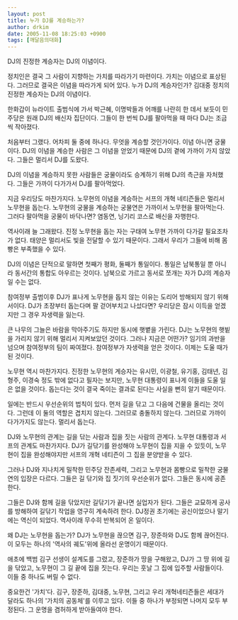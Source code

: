 ```yaml
---
layout: post
title: 누가 DJ를 계승하는가?
author: drkim
date: 2005-11-08 18:25:03 +0900
tags: [깨달음의대화]
---
```


  
DJ의 진정한 계승자는 DJ의 이념이다. 
  

  
정치인은 결국 그 사람이 지향하는 가치를 따라가기 마련이다. 가치는 이념으로 표상된다. 그러므로 결국은 이념을 따라가게 되어 있다. 누가 DJ의 계승자인가? 김대중 정치의 진정한 계승자는 DJ의 이념이다. 
  

  
한화갑이 뉴라이트 출범식에 가서 박근혜, 이명박들과 어깨를 나란히 한 데서 보듯이 민주당은 원래 DJ의 배신자 집단이다. 그들이 한 번씩 DJ를 팔아먹을 때 마다 DJ는 조금씩 작아졌다. 
  

  
처음부터 그랬다. 어차피 둘 중에 하나다. 무엇을 계승할 것인가이다. 이념 아니면 궁물이다. DJ의 이념을 계승한 사람은 그 이념을 얻었기 때문에 DJ의 곁에 가까이 가지 않았다. 그들은 멀리서 DJ를 도왔다. 
  

  
DJ의 이념을 계승하지 못한 사람들은 궁물이라도 승계하기 위해 DJ의 측근을 자처했다. 그들은 가까이 다가가서 DJ를 팔아먹었다. 
  

  
지금 우리당도 마찬가지다. 노무현의 이념을 계승하는 서프의 개혁 네티즌들은 멀리서 노무현을 돕는다. 노무현의 궁물을 계승하는 궁물연은 가까이서 노무현을 팔아먹는다. 그러다 팔아먹을 궁물이 바닥나면? 염동연, 닝기리 코스로 배신을 자행한다. 
  

  
역사이래 늘 그래왔다. 진정 노무현을 돕는 자는 구태여 노무현 가까이 다가갈 필요조차가 없다. 태양은 멀리서도 빛을 전달할 수 있기 때문이다. 그래서 우리가 그들에 비해 몸빵은 부족했을 수 있다. 
  

  
DJ의 이념은 단적으로 말하면 첫째가 평화, 둘째가 통일이다. 통일은 남북통일 뿐 아니라 동서간의 통합도 아우르는 것이다. 남북으로 가르고 동서로 쪼개는 자가 DJ의 계승자일 수는 없다. 
  

  
참여정부 출범이후 DJ가 표나게 노무현을 돕지 않는 이유는 도리어 방해되지 않기 위해서이다. DJ가 초장부터 돕는다며 팔 걷어부치고 나섰다면? 우리당은 잠시 이득을 얻겠지만 그 경우 자생력을 잃는다.
  

  
큰 나무의 그늘은 바람을 막아주기도 하지만 동시에 햇볕을 가린다. DJ는 노무현의 햇빝을 가리지 않기 위해 멀리서 지켜보았던 것이다. 그러나 지금은 어떤가? 임기의 과반을 넘으며 참여정부의 팀이 짜여졌다. 참여정부가 자생력을 얻은 것이다. 이제는 도울 때가 된 것이다. 
  

  
노무현 역시 마찬가지다. 진정한 노무현의 계승자는 유시민, 이광철, 유기홍, 김태년, 김형주, 이경숙 정도 밖에 없다고 필자는 보지만, 노무현 대통령이 표나게 이들을 도울 일은 없을 것이다. 돕는다는 것이 결국 죽이는 결과로 된다는 사실을 뻔히 알기 때문이다. 
  

  
일에는 반드시 우선순위의 법칙이 있다. 먼저 길을 닦고 그 다음에 건물을 올리는 것이다. 그런데 이 둘의 역할은 겹치지 않는다. 그러므로 충돌하지 않는다. 그러므로 가까이 다가가지도 않는다. 멀리서 돕는다. 
  

  
DJ와 노무현의 관계는 길을 닦는 사람과 집을 짓는 사람의 관계다. 노무현 대통령과 서프의 관계도 마찬가지다. DJ가 길닦기를 완성해야 노무현이 집을 지을 수 있듯이, 노무현이 집을 완성해야지만 서프의 개혁 네티즌이 그 집을 분양받을 수 있다.
  

  
그러나 DJ와 지나치게 밀착한 민주당 잔존세력, 그리고 노무현과 몸빵으로 밀착한 궁물연의 입장은 다르다. 그들은 길 닦기와 집 짓기의 우선순위가 없다. 그들은 동시에 공존한다. 
  

  
그들은 DJ와 함께 길을 닦았지만 길닦기가 끝나면 실업자가 된다. 그들은 교묘하게 공사를 방해하여 길닦기 작업을 영구히 계속하려 한다. DJ정권 초기에는 공신이었으나 말기에는 역신이 되었다. 역사이래 무수히 반복되어 온 일이다. 
  

  
왜 DJ는 노무현을 돕는가? DJ가 노무현을 끊으면 김구, 장준하와 DJ도 함께 끊어진다. 이 모두는 하나의 '역사의 궤도'위에 올라선 운명이기 때문이다. 
  

  
애초에 백범 김구 선생이 설계도를 그렸고, 장준하가 땅을 구해왔고, DJ가 그 땅 위에 길을 닦았고, 노무현이 그 길 끝에 집을 짓는다. 우리는 훗날 그 집에 입주할 사람들이다. 이들 중 하나도 버릴 수 없다. 
  

  
중요한건 '가치'다. 김구, 장준하, 김대중, 노무현, 그리고 우리 개혁네티즌들은 세대가 달라도 하나의 '가치의 공동체'를 이루고 있다. 이들 중 하나가 부정되면 나머지 모두 부정된다. 그 운명을 겸허하게 받아들여야 한다.